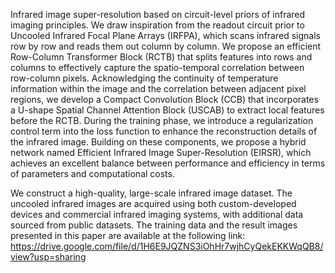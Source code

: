 Infrared image super-resolution based on circuit-level priors of infrared imaging principles. We draw inspiration from the readout circuit prior to Uncooled Infrared Focal Plane Arrays (IRFPA),
which scans infrared signals row by row and reads them out column by column. We propose an efficient Row-Column Transformer Block (RCTB) that splits features into rows and columns to effectively capture the spatio-temporal correlation between row-column pixels. Acknowledging the continuity of temperature information within the image and the correlation between adjacent pixel regions, we develop a Compact Convolution Block (CCB) that incorporates a U-shape Spatial Channel Attention Block (USCAB) to extract local features before the RCTB. During the training phase, we introduce a regularization control term into the loss function to enhance the reconstruction details of the infrared image. Building on these components, we propose a hybrid network named Efficient Infrared Image Super-Resolution (EIRSR), which achieves an excellent balance between performance and efficiency in terms of parameters and computational costs.

We construct a high-quality, large-scale infrared image dataset. The uncooled infrared images are acquired using both custom-developed devices and commercial infrared imaging systems, with additional data sourced from public datasets. The training data and the result images presented in this paper are available at the following link: https://drive.google.com/file/d/1H6E9JQZNS3iOhHr7wjhCyQekEKKWqQB8/view?usp=sharing
